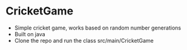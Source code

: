 # CricketGame

- Simple cricket game, works based on random number generations
- Built on java
- Clone the repo and run the class  src/main/CricketGame
